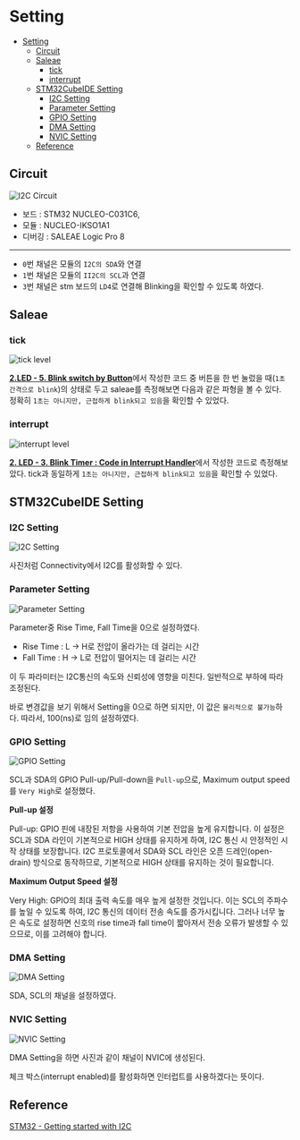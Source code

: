 # Setting

- [Setting](#setting)
  - [Circuit](#circuit)
  - [Saleae](#saleae)
    - [tick](#tick)
    - [interrupt](#interrupt)
  - [STM32CubeIDE Setting](#stm32cubeide-setting)
    - [I2C Setting](#i2c-setting)
    - [Parameter Setting](#parameter-setting)
    - [GPIO Setting](#gpio-setting)
    - [DMA Setting](#dma-setting)
    - [NVIC Setting](#nvic-setting)
  - [Reference](#reference)

## Circuit
![I2C Circuit](./images/I2C_circuit.png)

- 보드 : STM32 NUCLEO-C031C6,
- 모듈 : NUCLEO-IKSO1A1
- 디버깅 : SALEAE Logic Pro 8
---
- `0`번 채널은 모듈의 `I2C의 SDA`와 연결
- `1`번 채널은 모듈의 `II2C의 SCL`과 연결
- `3`번 채널은 stm 보드의 `LD4`로 연결해 Blinking을 확인할 수 있도록 하였다.

## Saleae
### tick
![tick level](./images/tick_level.png)

[**2.LED - 5. Blink switch by Button**](../2.%20LED/5_Blink_Button.md)에서 작성한 코드 중 버튼을 한 번 눌렀을 때(`1초 간격으로 blink`)의 상태로 두고 saleae를 측정해보면 다음과 같은 파형을 볼 수 있다.
정확히 `1초는 아니지만, 근접하게 blink되고 있음`을 확인할 수 있었다.

### interrupt
![interrupt level](./images/interrupt_level.png)

[**2. LED - 3. Blink Timer : Code in Interrupt Handler**](../2.%20LED/3_Blink_Timer(1).md)에서 작성한 코드로 측정해보았다. tick과 동일하게 `1초는 아니지만, 근접하게 blink되고 있음`을 확인할 수 있었다.

## STM32CubeIDE Setting
### I2C Setting
![I2C Setting](./images/I2C_Setting.PNG)

사진처럼 Connectivity에서 I2C를 활성화할 수 있다.

### Parameter Setting
![Parameter Setting](./images/I2C_Parameter_Settings.PNG)

Parameter중 Rise Time, Fall Time을 0으로 설정하였다.
- Rise Time : L -> H로 전압이 올라가는 데 걸리는 시간
- Fall Time : H -> L로 전압이 떨어지는 데 걸리는 시간

이 두 파라미터는 I2C통신의 속도와 신뢰성에 영향을 미친다. 일반적으로 부하에 따라 조정된다.

바로 변경값을 보기 위해서 Setting을 0으로 하면 되지만, 이 값은 `물리적으로 불가능`하다. 따라서, 100(ns)로 임의 설정하였다.

### GPIO Setting
![GPIO Setting](./images/I2C_GPIO_Settings.PNG)

SCL과 SDA의 GPIO Pull-up/Pull-down을 `Pull-up`으로, Maximum output speed를 `Very High`로 설정했다.

**Pull-up 설정**

Pull-up: GPIO 핀에 내장된 저항을 사용하여 기본 전압을 높게 유지합니다. 이 설정은 SCL과 SDA 라인이 기본적으로 HIGH 상태를 유지하게 하여, I2C 통신 시 안정적인 시작 상태를 보장합니다. I2C 프로토콜에서 SDA와 SCL 라인은 오픈 드레인(open-drain) 방식으로 동작하므로, 기본적으로 HIGH 상태를 유지하는 것이 필요합니다.

**Maximum Output Speed 설정**

Very High: GPIO의 최대 출력 속도를 매우 높게 설정한 것입니다. 이는 SCL의 주파수를 높일 수 있도록 하여, I2C 통신의 데이터 전송 속도를 증가시킵니다. 그러나 너무 높은 속도로 설정하면 신호의 rise time과 fall time이 짧아져서 전송 오류가 발생할 수 있으므로, 이를 고려해야 합니다.

### DMA Setting
![DMA Setting](./images/I2C_DMA_Settings.PNG)

SDA, SCL의 채널을 설정하였다.

### NVIC Setting
![NVIC Setting](./images/I2C_NVIC_Settings.PNG)

DMA Setting을 하면 사진과 같이 채널이 NVIC에 생성된다.

체크 박스(interrupt enabled)를 활성화하면 인터럽트를 사용하겠다는 뜻이다.

## Reference
[STM32 - Getting started with I2C](https://wiki.st.com/stm32mcu/wiki/Getting_started_with_I2C)
